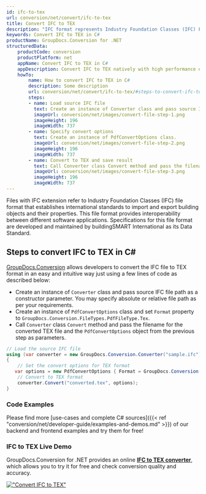 ```yaml
---
id: ifc-to-tex
url: conversion/net/convert/ifc-to-tex
title: Convert IFC to TEX
description: "IFC format represents Industry Foundation Classes (IFC) File Format with .ifc extension. Learn how to convert IFC to TEX file programmatically in C# language using GroupDocs.Conversion for .NET library."
keywords: Convert IFC to TEX in C#
productName: GroupDocs.Conversion for .NET
structuredData:
    productCode: conversion
    productPlatform: net
    appName: Convert IFC to TEX in C#
    appDescription: Convert IFC to TEX natively with high performance using C# language and server side GroupDocs.Conversion for .NET APIs, without the use of any software like Microsoft or Open Office.
    howTo:
        name: How to convert IFC to TEX in C# 
        description: Some description
        url: conversion/net/convert/ifc-to-tex/#steps-to-convert-ifc-to-tex-in-c
        steps:
        - name: Load source IFC file 
          text: Create an instance of Converter class and pass source IFC file path as a constructor parameter. You may specify absolute or relative file path as per your requirements. 
          imageUrl: conversion/net/images/convert-file-step-1.png
          imageHeight: 196
          imageWidth: 737
        - name: Specify convert options 
          text: Create an instance of PdfConvertOptions class.
          imageUrl: conversion/net/images/convert-file-step-2.png
          imageHeight: 196
          imageWidth: 737
        - name: Convert to TEX and save result 
          text: Call Converter class Convert method and pass the filename for the converted HTML file and the PdfConvertOptions object from the previous step as parameters.
          imageUrl: conversion/net/images/convert-file-step-3.png
          imageHeight: 196
          imageWidth: 737
---
```


Files with IFC extension refer to  Industry Foundation Classes (IFC) file format that establishes international standards to import and export building objects and their properties. This file format provides interoperability between different software applications. Specifications for this file format are developed and maintained by buildingSMART International as its Data Standard.

## Steps to convert IFC to TEX in C#

[GroupDocs.Conversion](https://products.groupdocs.com/conversion/net) allows developers to convert the IFC file to TEX format in an easy and intuitive way just using a few lines of code as described below:

* Create an instance of `Converter` class and pass source IFC file path as a constructor parameter. You may specify absolute or relative file path as per your requirements. 
* Create an instance of `PdfConvertOptions` class and set `Format` property to `GroupDocs.Conversion.FileTypes.PdfFileType.Tex`.
* Call `Converter` class `Convert` method and pass the filename for the converted TEX file and the `PdfConvertOptions` object from the previous step as parameters.

```csharp
// Load the source IFC file
using (var converter = new GroupDocs.Conversion.Converter("sample.ifc"))
{
    // Set the convert options for TEX format
   var options = new PdfConvertOptions { Format = GroupDocs.Conversion.FileTypes.PdfFileType.Tex };
    // Convert to TEX format
    converter.Convert("converted.tex", options);
}
```

### Code Examples

Please find more [use-cases and complete C# sources]({{< ref "conversion/net/developer-guide/examples-and-demos.md" >}}) of our backend and frontend examples and try them for free!

### IFC to TEX Live Demo

GroupDocs.Conversion for .NET provides an online [**IFC to TEX converter**](https://products.groupdocs.app/conversion/ifc-to-tex), which allows you to try it for free and check conversion quality and accuracy.

[!["Convert IFC to TEX"](conversion/net/images/convert-to-tex/convert-ifc-to-tex.png)](https://products.groupdocs.app/conversion/ifc-to-tex)